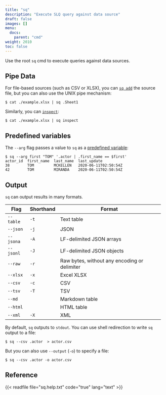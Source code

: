```yaml
---
title: "sq"
description: "Execute SLQ query against data source"
draft: false
images: []
menu:
  docs:
    parent: "cmd"
weight: 2010
toc: false
---
```

Use the root `sq` cmd to execute queries against data sources.

## Pipe Data

For file-based sources (such as CSV or XLSX), you can [`sq add`](/docs/cmd/add) the source file,
but you can also use the UNIX pipe mechanism:

```shell
$ cat ./example.xlsx | sq .Sheet1
```

Similarly, you can [`inspect`](/docs/cmd/inspect):

```shell
$ cat ./example.xlsx | sq inspect
```

## Predefined variables

The `--arg` flag passes a value to `sq` as a [predefined variable](/docs/query/#predefined-variables):

```shell
$ sq --arg first "TOM" '.actor | .first_name == $first'
actor_id  first_name  last_name  last_update
38        TOM         MCKELLEN   2020-06-11T02:50:54Z
42        TOM         MIRANDA    2020-06-11T02:50:54Z
```

## Output

`sq` can output results in many formats.

| Flag      | Shorthand | Format                                       |
|-----------|-----------|----------------------------------------------|
| `--table` | `-t`      | Text table                                   |
| `--json`  | `-j`      | JSON                                         |
| `--jsona` | `-A`      | LF-delimited JSON arrays                     |
| `--jsonl` | `-J`      | LF-delimited JSON objects                    |
| `--raw`   | `-r`      | Raw bytes, without any encoding or delimiter |
| `--xlsx`  | `-x`      | Excel XLSX                                   |
| `--csv`   | `-c`      | CSV                                          |
| `--tsv`   | `-T`      | TSV                                          |
| `--md`    |           | Markdown table                               |
| `--html`  |           | HTML table                                   |
| `--xml`   | `-X`      | XML                                          |

By default, `sq` outputs to `stdout`. You can use shell redirection to write
`sq` output to a file:

```shell
$ sq --csv .actor  > actor.csv
```

But you can also use `--output` (`-o`) to specify a file:

```shell
$ sq --csv .actor -o actor.csv
```

## Reference

{{< readfile file="sq.help.txt" code="true" lang="text" >}}
